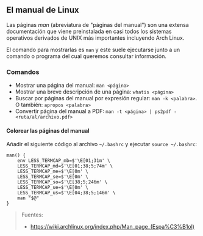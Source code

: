 ## El manual de Linux
Las páginas *man* (abreviatura de "páginas del manual") son una extensa documentación que viene preinstalada en casi todos los sistemas operativos derivados de UNIX más importantes incluyendo Arch Linux.

El comando para mostrarlas es `man` y este suele ejecutarse junto a un comando o programa del cual queremos consultar información.

### Comandos
- Mostrar una página del manual: `man <página>`
- Mostrar una breve descripción de una página: `whatis <página>`
- Buscar por páginas del manual por expresión regular: `man -k <palabra>`. O también: `apropos <palabra>`
- Convertir página del manual a PDF: `man -t <página> | ps2pdf - <ruta/al/archivo.pdf>`

#### Colorear las páginas del manual
Añadir el siguiente código al archivo `~/.bashrc` y ejecutar `source ~/.bashrc`:

```
man() {
    env LESS_TERMCAP_mb=$'\E[01;31m' \
    LESS_TERMCAP_md=$'\E[01;38;5;74m' \
    LESS_TERMCAP_me=$'\E[0m' \
    LESS_TERMCAP_se=$'\E[0m' \
    LESS_TERMCAP_so=$'\E[38;5;246m' \
    LESS_TERMCAP_ue=$'\E[0m' \
    LESS_TERMCAP_us=$'\E[04;38;5;146m' \
    man "$@"
}
```

> Fuentes:
> - https://wiki.archlinux.org/index.php/Man_page_(Espa%C3%B1ol)